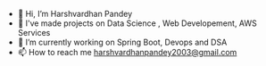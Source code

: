 - 👋 Hi, I’m Harshvardhan Pandey
- 👀 I've made projects on Data Science , Web Developement, AWS Services 
- 🌱 I’m currently working on Spring Boot, Devops and DSA 
- 📫 How to reach me harshvardhanpandey2003@gmail.com

<!---
HarshvardhanPandey2003/HarshvardhanPandey2003 is a ✨ special ✨ repository because its `README.md` (this file) appears on your GitHub profile.
You can click the Preview link to take a look at your changes.
--->
